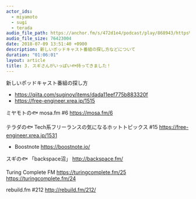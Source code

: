```yaml
---
actor_ids:
  - miyamoto
  - sugi
  - terada
audio_file_path: https://anchor.fm/s/472d1e4/podcast/play/868943/https%3A%2F%2Fd3ctxlq1ktw2nl.cloudfront.net%2Fstaging%2F2018-7-16%2F3----------------------c8002a9e3dc34.m4a
audio_file_size: 76423004
date: 2018-07-09 13:51:40 +0900
description: 新しいポッドキャスト番組の探し方などについて
duration: "01:06:01"
layout: article
title: 3. スギさんがいっぱい🐟持ってきました！
---
```


新しいポッドキャスト番組の探し方
- https://qiita.com/suginoy/items/dada11eef775b883320f
- https://free-engineer.xrea.jp/1515

ミヤモトの🐟
mosa.fm #6
https://mosa.fm/6

テラダの🐟
Tech系フリーランスの気になるホットトピックス #15
https://free-engineer.xrea.jp/1531
- Boostnote https://boostnote.io/


スギの🐟
「backspace沼」
http://backspace.fm/

Turing Complete FM
https://turingcomplete.fm/25
https://turingcomplete.fm/24

rebuild.fm #212
http://rebuild.fm/212/